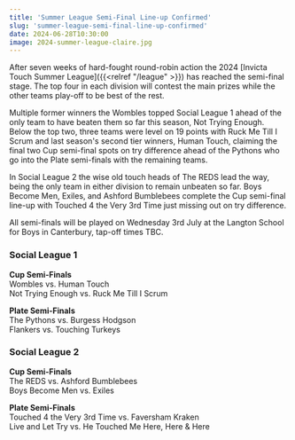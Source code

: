 ```yaml
---
title: 'Summer League Semi-Final Line-up Confirmed'
slug: 'summer-league-semi-final-line-up-confirmed'
date: 2024-06-28T10:30:00
image: 2024-summer-league-claire.jpg
---
```

After seven weeks of hard-fought round-robin action the 2024 [Invicta Touch Summer League]({{<relref "/league" >}})
has reached the semi-final stage. The top four in each division will contest the main prizes
while the other teams play-off to be best of the rest.
<!--more-->
Multiple former winners the Wombles topped Social League 1 ahead of the only team to have beaten
them so far this season, Not Trying Enough. Below the top two, three teams were level on 19 points
with Ruck Me Till I Scrum and last season's second tier winners, Human Touch, claiming the final two
Cup semi-final spots on try difference ahead of the Pythons who go into the Plate semi-finals with
the remaining teams.

In Social League 2 the wise old touch heads of The REDS lead the way, being the only team in either
division to remain unbeaten so far. Boys Become Men, Exiles, and Ashford Bumblebees complete the Cup
semi-final line-up with Touched 4 the Very 3rd Time just missing out on try difference.

All semi-finals will be played on Wednesday 3rd July at the Langton School for Boys in Canterbury,
tap-off times TBC.

### Social League 1
**Cup Semi-Finals**\
Wombles vs. Human Touch\
Not Trying Enough vs. Ruck Me Till I Scrum

**Plate Semi-Finals**\
The Pythons vs. Burgess Hodgson\
Flankers vs. Touching Turkeys

### Social League 2
**Cup Semi-Finals**\
The REDS vs. Ashford Bumblebees\
Boys Become Men vs. Exiles

**Plate Semi-Finals**\
Touched 4 the Very 3rd Time vs. Faversham Kraken\
Live and Let Try vs. He Touched Me Here, Here & Here
